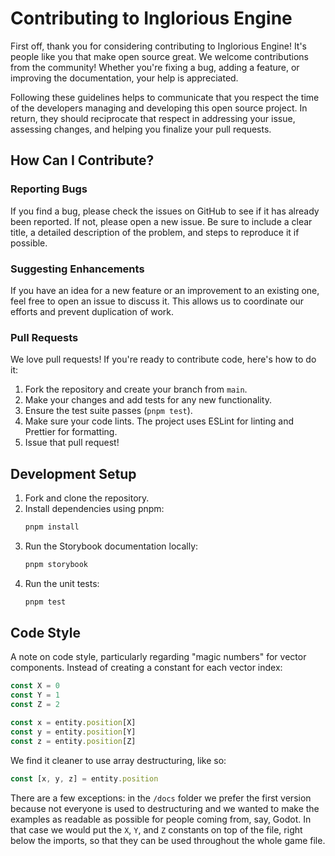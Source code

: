 # Contributing to Inglorious Engine

First off, thank you for considering contributing to Inglorious Engine! It's people like you that make open source great. We welcome contributions from the community! Whether you're fixing a bug, adding a feature, or improving the documentation, your help is appreciated.

Following these guidelines helps to communicate that you respect the time of the developers managing and developing this open source project. In return, they should reciprocate that respect in addressing your issue, assessing changes, and helping you finalize your pull requests.

## How Can I Contribute?

### Reporting Bugs

If you find a bug, please check the issues on GitHub to see if it has already been reported. If not, please open a new issue. Be sure to include a clear title, a detailed description of the problem, and steps to reproduce it if possible.

### Suggesting Enhancements

If you have an idea for a new feature or an improvement to an existing one, feel free to open an issue to discuss it. This allows us to coordinate our efforts and prevent duplication of work.

### Pull Requests

We love pull requests! If you're ready to contribute code, here's how to do it:

1.  Fork the repository and create your branch from `main`.
2.  Make your changes and add tests for any new functionality.
3.  Ensure the test suite passes (`pnpm test`).
4.  Make sure your code lints. The project uses ESLint for linting and Prettier for formatting.
5.  Issue that pull request!

## Development Setup

1.  Fork and clone the repository.
2.  Install dependencies using pnpm:
    ```bash
    pnpm install
    ```
3.  Run the Storybook documentation locally:
    ```bash
    pnpm storybook
    ```
4.  Run the unit tests:
    ```bash
    pnpm test
    ```

## Code Style

A note on code style, particularly regarding "magic numbers" for vector components. Instead of creating a constant for each vector index:

```js
const X = 0
const Y = 1
const Z = 2

const x = entity.position[X]
const y = entity.position[Y]
const z = entity.position[Z]
```

We find it cleaner to use array destructuring, like so:

```js
const [x, y, z] = entity.position
```

There are a few exceptions: in the `/docs` folder we prefer the first version because not everyone is used to destructuring and we wanted to make the examples as readable as possible for people coming from, say, Godot. In that case we would put the `X`, `Y`, and `Z` constants on top of the file, right below the imports, so that they can be used throughout the whole game file.
